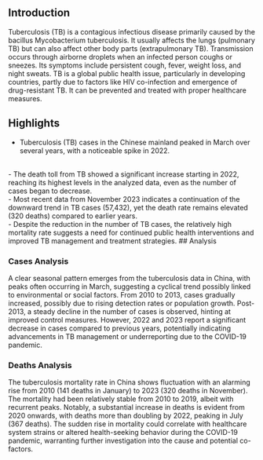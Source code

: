 ## Introduction

Tuberculosis (TB) is a contagious infectious disease primarily caused by the bacillus Mycobacterium tuberculosis. It usually affects the lungs (pulmonary TB) but can also affect other body parts (extrapulmonary TB). Transmission occurs through airborne droplets when an infected person coughs or sneezes. Its symptoms include persistent cough, fever, weight loss, and night sweats. TB is a global public health issue, particularly in developing countries, partly due to factors like HIV co-infection and emergence of drug-resistant TB. It can be prevented and treated with proper healthcare measures.
## Highlights

- Tuberculosis (TB) cases in the Chinese mainland peaked in March over several years, with a noticeable spike in 2022. 
<br/>
- The death toll from TB showed a significant increase starting in 2022, reaching its highest levels in the analyzed data, even as the number of cases began to decrease. 
<br/>
- Most recent data from November 2023 indicates a continuation of the downward trend in TB cases (57,432), yet the death rate remains elevated (320 deaths) compared to earlier years. 
<br/>
- Despite the reduction in the number of TB cases, the relatively high mortality rate suggests a need for continued public health interventions and improved TB management and treatment strategies.
## Analysis

### Cases Analysis
A clear seasonal pattern emerges from the tuberculosis data in China, with peaks often occurring in March, suggesting a cyclical trend possibly linked to environmental or social factors. From 2010 to 2013, cases gradually increased, possibly due to rising detection rates or population growth. Post-2013, a steady decline in the number of cases is observed, hinting at improved control measures. However, 2022 and 2023 report a significant decrease in cases compared to previous years, potentially indicating advancements in TB management or underreporting due to the COVID-19 pandemic.

### Deaths Analysis
The tuberculosis mortality rate in China shows fluctuation with an alarming rise from 2010 (141 deaths in January) to 2023 (320 deaths in November). The mortality had been relatively stable from 2010 to 2019, albeit with recurrent peaks. Notably, a substantial increase in deaths is evident from 2020 onwards, with deaths more than doubling by 2022, peaking in July (367 deaths). The sudden rise in mortality could correlate with healthcare system strains or altered health-seeking behavior during the COVID-19 pandemic, warranting further investigation into the cause and potential co-factors.
